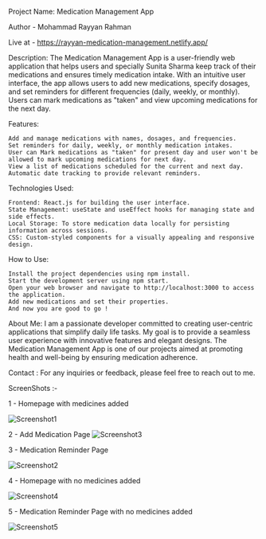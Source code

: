 Project Name: Medication Management App

Author - Mohammad Rayyan Rahman

Live at - https://rayyan-medication-management.netlify.app/

Description:
The Medication Management App is a user-friendly web application that helps users and specially Sunita Sharma keep track of their medications and ensures timely medication intake. With an intuitive user interface, the app allows users to add new medications, specify dosages, and set reminders for different frequencies (daily, weekly, or monthly). Users can mark medications as "taken"  and view upcoming medications for the next day.

Features:

    Add and manage medications with names, dosages, and frequencies.
    Set reminders for daily, weekly, or monthly medication intakes.
    User can Mark medications as "taken" for present day and user won't be allowed to mark upcoming medications for next day.
    View a list of medications scheduled for the current and next day.
    Automatic date tracking to provide relevant reminders.

Technologies Used:

    Frontend: React.js for building the user interface.
    State Management: useState and useEffect hooks for managing state and side effects.
    Local Storage: To store medication data locally for persisting information across sessions.
    CSS: Custom-styled components for a visually appealing and responsive design.

How to Use:

    Install the project dependencies using npm install.
    Start the development server using npm start.
    Open your web browser and navigate to http://localhost:3000 to access the application.
    Add new medications and set their properties.
    And now you are good to go !

About Me:
I am a passionate developer committed to creating user-centric applications that simplify daily life tasks. My goal is to provide a seamless user experience with innovative features and elegant designs. The Medication Management App is one of our projects aimed at promoting health and well-being by ensuring medication adherence.

Contact :
For any inquiries or feedback, please feel free to reach out to me.

ScreenShots :-

1 - Homepage with medicines added

![Screenshot1](https://github.com/RayyanRahman/medication-management-app/assets/129946782/d5d12552-0291-4995-a80e-6bbbce94c71f)



2 - Add Medication Page
![Screenshot3](https://github.com/RayyanRahman/medication-management-app/assets/129946782/f260551c-20eb-40cc-9a1c-acab0804e1e4)


3 - Medication Reminder Page

![Screenshot2](https://github.com/RayyanRahman/medication-management-app/assets/129946782/eea67af4-3211-4737-99ac-e5d20f3a6540)

4 - Homepage with no medicines added

![Screenshot4](https://github.com/RayyanRahman/medication-management-app/assets/129946782/db53dd9a-4f38-4219-b752-c9d49227ba20)

5 - Medication Reminder Page with no medicines added


![Screenshot5](https://github.com/RayyanRahman/medication-management-app/assets/129946782/7c0e28cb-d4f8-46d0-b2c3-05738a4c03b9)
